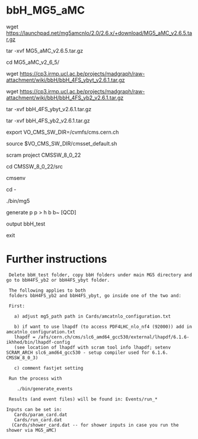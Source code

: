 # bbH_MG5_aMC

wget https://launchpad.net/mg5amcnlo/2.0/2.6.x/+download/MG5_aMC_v2.6.5.tar.gz

tar -xvf MG5_aMC_v2.6.5.tar.gz

cd MG5_aMC_v2_6_5/

wget https://cp3.irmp.ucl.ac.be/projects/madgraph/raw-attachment/wiki/bbH/bbH_4FS_ybyt_v2.6.1.tar.gz

wget https://cp3.irmp.ucl.ac.be/projects/madgraph/raw-attachment/wiki/bbH/bbH_4FS_yb2_v2.6.1.tar.gz

tar -xvf bbH_4FS_ybyt_v2.6.1.tar.gz

tar -xvf bbH_4FS_yb2_v2.6.1.tar.gz

export VO_CMS_SW_DIR=/cvmfs/cms.cern.ch

source $VO_CMS_SW_DIR/cmsset_default.sh

scram project CMSSW_8_0_22

cd CMSSW_8_0_22/src

cmsenv

cd -

./bin/mg5

generate p p > h b b~ [QCD]

output bbH_test


exit

# Further instructions
     Delete bbH_test folder, copy bbH folders under main MG5 directory and go to bbH4FS_yb2 or bbH4FS_ybyt folder.

     The following applies to both
     folders bbH4FS_yb2 and bbH4FS_ybyt, go inside one of the two and:

     First:

       a) adjust mg5_path path in Cards/amcatnlo_configuration.txt

       b) if want to use lhapdf (to access PDF4LHC_nlo_nf4 (92000)) add in amcatnlo_configuration.txt
       lhapdf = /afs/cern.ch/cms/slc6_amd64_gcc530/external/lhapdf/6.1.6-ikhhed/bin/lhapdf-config     
       (see location of lhapdf with scram tool info lhapdf; setenv SCRAM_ARCH slc6_amd64_gcc530 - setup compiler used for 6.1.6. CMSSW_8_0_3) 

       c) comment fastjet setting

     Run the process with 

        ./bin/generate_events

     Results (and event files) will be found in: Events/run_*

    Inputs can be set in:
       Cards/param_card.dat
       Cards/run_card.dat
      (Cards/shower_card.dat -- for shower inputs in case you run the shower via MG5_aMC)
